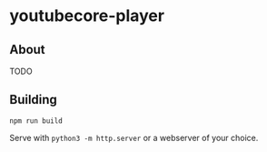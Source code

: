 # youtubecore-player

## About

TODO

## Building

`npm run build`

Serve with `python3 -m http.server` or a webserver of your choice.
